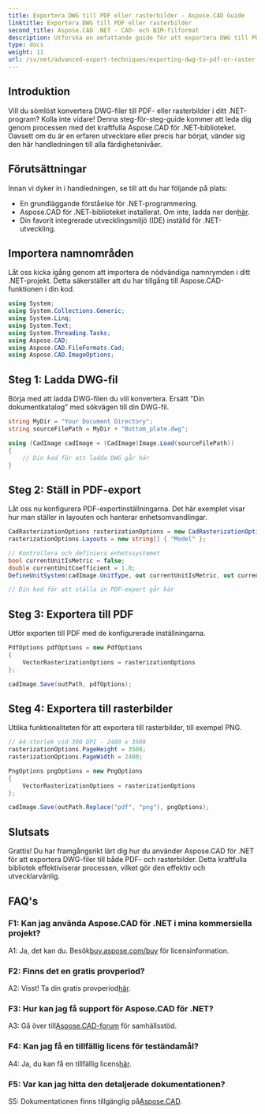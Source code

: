 ```yaml
---
title: Exportera DWG till PDF eller rasterbilder - Aspose.CAD Guide
linktitle: Exportera DWG till PDF eller rasterbilder
second_title: Aspose.CAD .NET - CAD- och BIM-filformat
description: Utforska en omfattande guide för att exportera DWG till PDF eller rasterbilder med Aspose.CAD för .NET. Lär dig stegen, förutsättningarna och kom igång med detta kraftfulla bibliotek.
type: docs
weight: 11
url: /sv/net/advanced-export-techniques/exporting-dwg-to-pdf-or-raster-images/
---
```

## Introduktion

Vill du sömlöst konvertera DWG-filer till PDF- eller rasterbilder i ditt .NET-program? Kolla inte vidare! Denna steg-för-steg-guide kommer att leda dig genom processen med det kraftfulla Aspose.CAD för .NET-biblioteket. Oavsett om du är en erfaren utvecklare eller precis har börjat, vänder sig den här handledningen till alla färdighetsnivåer.

## Förutsättningar

Innan vi dyker in i handledningen, se till att du har följande på plats:

- En grundläggande förståelse för .NET-programmering.
-  Aspose.CAD för .NET-biblioteket installerat. Om inte, ladda ner den[här](https://releases.aspose.com/cad/net/).
- Din favorit integrerade utvecklingsmiljö (IDE) inställd för .NET-utveckling.

## Importera namnområden

Låt oss kicka igång genom att importera de nödvändiga namnrymden i ditt .NET-projekt. Detta säkerställer att du har tillgång till Aspose.CAD-funktionen i din kod.

```csharp
using System;
using System.Collections.Generic;
using System.Linq;
using System.Text;
using System.Threading.Tasks;
using Aspose.CAD;
using Aspose.CAD.FileFormats.Cad;
using Aspose.CAD.ImageOptions;
```

## Steg 1: Ladda DWG-fil

Börja med att ladda DWG-filen du vill konvertera. Ersätt "Din dokumentkatalog" med sökvägen till din DWG-fil.

```csharp
string MyDir = "Your Document Directory";
string sourceFilePath = MyDir + "Bottom_plate.dwg";

using (CadImage cadImage = (CadImage)Image.Load(sourceFilePath))
{
    // Din kod för att ladda DWG går här
}
```

## Steg 2: Ställ in PDF-export

Låt oss nu konfigurera PDF-exportinställningarna. Det här exemplet visar hur man ställer in layouten och hanterar enhetsomvandlingar.

```csharp
CadRasterizationOptions rasterizationOptions = new CadRasterizationOptions();
rasterizationOptions.Layouts = new string[] { "Model" };

// Kontrollera och definiera enhetssystemet
bool currentUnitIsMetric = false;
double currentUnitCoefficient = 1.0;
DefineUnitSystem(cadImage.UnitType, out currentUnitIsMetric, out currentUnitCoefficient);

// Din kod för att ställa in PDF-export går här
```

## Steg 3: Exportera till PDF

Utför exporten till PDF med de konfigurerade inställningarna.

```csharp
PdfOptions pdfOptions = new PdfOptions
{
    VectorRasterizationOptions = rasterizationOptions
};

cadImage.Save(outPath, pdfOptions);
```

## Steg 4: Exportera till rasterbilder

Utöka funktionaliteten för att exportera till rasterbilder, till exempel PNG.

```csharp
// A4-storlek vid 300 DPI - 2480 x 3508
rasterizationOptions.PageHeight = 3508;
rasterizationOptions.PageWidth = 2480;

PngOptions pngOptions = new PngOptions
{
    VectorRasterizationOptions = rasterizationOptions
};

cadImage.Save(outPath.Replace("pdf", "png"), pngOptions);
```

## Slutsats

Grattis! Du har framgångsrikt lärt dig hur du använder Aspose.CAD för .NET för att exportera DWG-filer till både PDF- och rasterbilder. Detta kraftfulla bibliotek effektiviserar processen, vilket gör den effektiv och utvecklarvänlig.

## FAQ's

### F1: Kan jag använda Aspose.CAD för .NET i mina kommersiella projekt?

 A1: Ja, det kan du. Besök[buy.aspose.com/buy](https://purchase.aspose.com/buy) för licensinformation.

### F2: Finns det en gratis provperiod?

 A2: Visst! Ta din gratis provperiod[här](https://releases.aspose.com/).

### F3: Hur kan jag få support för Aspose.CAD för .NET?

 A3: Gå över till[Aspose.CAD-forum](https://forum.aspose.com/c/cad/19) för samhällsstöd.

### F4: Kan jag få en tillfällig licens för teständamål?

A4: Ja, du kan få en tillfällig licens[här](https://purchase.aspose.com/temporary-license/).

### F5: Var kan jag hitta den detaljerade dokumentationen?

 S5: Dokumentationen finns tillgänglig på[Aspose.CAD](https://reference.aspose.com/cad/net/).